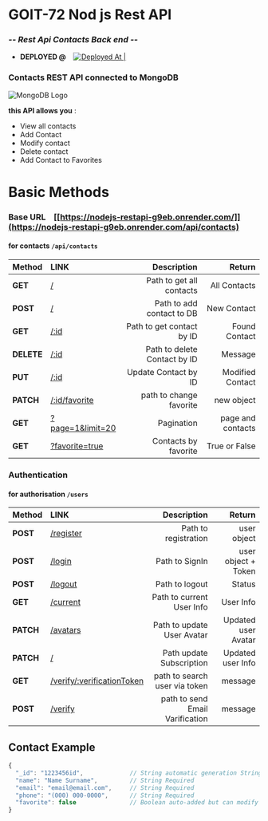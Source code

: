 # GOIT-72 Nod js Rest API

### _-- Rest Api Contacts Back end --_

- **DEPLOYED @** &ensp; [![Deployed At | ](https://i.ibb.co/zG6DGXq/render-logo-818-C47-ACCA-seeklogo-com.png)](https://nodejs-restapi-g9eb.onrender.com/api/contacts) &ensp; &ensp;

<!-- - **SOURCE @**  &ensp;
[![Repository |](https://i.ibb.co/j3TLp8G/github-logo-vector.png)](https://github.com/NovicovMykhailo/nodejs-homework-RestApi.git) &ensp; &ensp;  -->

### Contacts REST API connected to MongoDB

![MongoDB Logo](https://i.ibb.co/Ht5xNDz/Mongo-db-logo-1.png)

**this API allows you** :

- View all contacts
- Add Contact
- Modify contact
- Delete contact
- Add Contact to Favorites

# Basic Methods

### Base URL &ensp; [[https://nodejs-restapi-g9eb.onrender.com/]](https://nodejs-restapi-g9eb.onrender.com/api/contacts)

#### for contacts `/api/contacts`

| Method | LINK | Description | Return |
| :-- | :-- | --: | --: |
| **GET** | [/](https://nodejs-restapi-g9eb.onrender.com/api/contacts) | Path to get all contacts | All Contacts |
| **POST** | [/](https://nodejs-restapi-g9eb.onrender.com/api/contacts) | Path to add contact to DB | New Contact |
| **GET** | [/:id](https://nodejs-restapi-g9eb.onrender.com/api/contacts?:id) | Path to get contact by ID | Found Contact |
| **DELETE** | [/:id](https://nodejs-restapi-g9eb.onrender.com/api/contacts/:id) | Path to delete Contact by ID | Message |
| **PUT** | [/:id](https://nodejs-restapi-g9eb.onrender.com/api/contacts/:id) | Update Contact by ID | Modified Contact |
| **PATCH** | [/:id/favorite](https://nodejs-restapi-g9eb.onrender.com/api/contacts/:id/favorite) | path to change favorite | new object |
| **GET** | [?page=1&limit=20](https://nodejs-restapi-g9eb.onrender.com/api/contacts?page=1&limit=20) | Pagination | page and contacts |
| **GET** | [?favorite=true](https://nodejs-restapi-g9eb.onrender.com/api/contacts??favorite=true) | Contacts by favorite | True or False |

### Authentication

#### for authorisation `/users`

| Method | LINK | Description | Return |
| :-- | :-- | --: | --: |
| **POST** | [/register](https://nodejs-restapi-g9eb.onrender.com/user/register) | Path to registration | user object |
| **POST** | [/login](https://nodejs-restapi-g9eb.onrender.com/user/login) | Path to SignIn | user object + Token |
| **POST** | [/logout](https://nodejs-restapi-g9eb.onrender.com/user/logout) | Path to logout | Status |
| **GET** | [/current](https://nodejs-restapi-g9eb.onrender.com/user/current) | Path to current User Info | User Info |
| **PATCH** | [/avatars](https://nodejs-restapi-g9eb.onrender.com/user/avatars) | Path to update User Avatar | Updated user Avatar |
| **PATCH** | [/](https://nodejs-restapi-g9eb.onrender.com/user/current) | Path update Subscription | Updated user Info |
| **GET** | [/verify/:verificationToken](https://nodejs-restapi-g9eb.onrender.com/user/verify/:verificationToken) | path to search user via token | message|
| **POST** | [/verify](https://nodejs-restapi-g9eb.onrender.com/user/verify) | path to send Email Varification | message |

## Contact Example

```js
{
  "_id": "1223456id",             // String automatic generation String
  "name": "Name Surname",         // String Required
  "email": "email@email.com",     // String Required
  "phone": "(000) 000-0000",      // String Required
  "favorite": false               // Boolean auto-added but can modify
}
```
